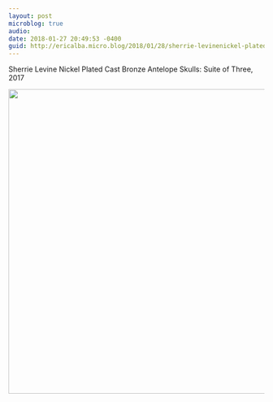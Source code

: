 ```yaml
---
layout: post
microblog: true
audio: 
date: 2018-01-27 20:49:53 -0400
guid: http://ericalba.micro.blog/2018/01/28/sherrie-levinenickel-plated.html
---
```

Sherrie Levine
Nickel Plated Cast Bronze Antelope Skulls: Suite of Three, 2017

<img src="http://micro.ericalba.com/uploads/2018/26b4acdf11.jpg" width="600" height="600" />
